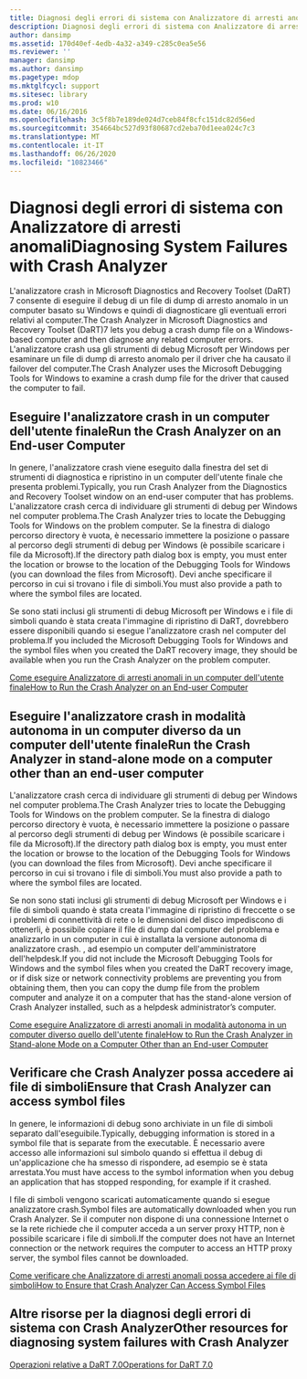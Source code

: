 ```yaml
---
title: Diagnosi degli errori di sistema con Analizzatore di arresti anomali
description: Diagnosi degli errori di sistema con Analizzatore di arresti anomali
author: dansimp
ms.assetid: 170d40ef-4edb-4a32-a349-c285c0ea5e56
ms.reviewer: ''
manager: dansimp
ms.author: dansimp
ms.pagetype: mdop
ms.mktglfcycl: support
ms.sitesec: library
ms.prod: w10
ms.date: 06/16/2016
ms.openlocfilehash: 3c5f8b7e189de024d7ceb84f8cfc151dc82d56ed
ms.sourcegitcommit: 354664bc527d93f80687cd2eba70d1eea024c7c3
ms.translationtype: MT
ms.contentlocale: it-IT
ms.lasthandoff: 06/26/2020
ms.locfileid: "10823466"
---
```

# <span data-ttu-id="0561a-103">Diagnosi degli errori di sistema con Analizzatore di arresti anomali</span><span class="sxs-lookup"><span data-stu-id="0561a-103">Diagnosing System Failures with Crash Analyzer</span></span>


<span data-ttu-id="0561a-104">L'analizzatore crash in Microsoft Diagnostics and Recovery Toolset (DaRT) 7 consente di eseguire il debug di un file di dump di arresto anomalo in un computer basato su Windows e quindi di diagnosticare gli eventuali errori relativi al computer.</span><span class="sxs-lookup"><span data-stu-id="0561a-104">The Crash Analyzer in Microsoft Diagnostics and Recovery Toolset (DaRT)7 lets you debug a crash dump file on a Windows-based computer and then diagnose any related computer errors.</span></span> <span data-ttu-id="0561a-105">L'analizzatore crash usa gli strumenti di debug Microsoft per Windows per esaminare un file di dump di arresto anomalo per il driver che ha causato il failover del computer.</span><span class="sxs-lookup"><span data-stu-id="0561a-105">The Crash Analyzer uses the Microsoft Debugging Tools for Windows to examine a crash dump file for the driver that caused the computer to fail.</span></span>

## <span data-ttu-id="0561a-106">Eseguire l'analizzatore crash in un computer dell'utente finale</span><span class="sxs-lookup"><span data-stu-id="0561a-106">Run the Crash Analyzer on an End-user Computer</span></span>


<span data-ttu-id="0561a-107">In genere, l'analizzatore crash viene eseguito dalla finestra del set di strumenti di diagnostica e ripristino in un computer dell'utente finale che presenta problemi.</span><span class="sxs-lookup"><span data-stu-id="0561a-107">Typically, you run Crash Analyzer from the Diagnostics and Recovery Toolset window on an end-user computer that has problems.</span></span> <span data-ttu-id="0561a-108">L'analizzatore crash cerca di individuare gli strumenti di debug per Windows nel computer problema.</span><span class="sxs-lookup"><span data-stu-id="0561a-108">The Crash Analyzer tries to locate the Debugging Tools for Windows on the problem computer.</span></span> <span data-ttu-id="0561a-109">Se la finestra di dialogo percorso directory è vuota, è necessario immettere la posizione o passare al percorso degli strumenti di debug per Windows (è possibile scaricare i file da Microsoft).</span><span class="sxs-lookup"><span data-stu-id="0561a-109">If the directory path dialog box is empty, you must enter the location or browse to the location of the Debugging Tools for Windows (you can download the files from Microsoft).</span></span> <span data-ttu-id="0561a-110">Devi anche specificare il percorso in cui si trovano i file di simboli.</span><span class="sxs-lookup"><span data-stu-id="0561a-110">You must also provide a path to where the symbol files are located.</span></span>

<span data-ttu-id="0561a-111">Se sono stati inclusi gli strumenti di debug Microsoft per Windows e i file di simboli quando è stata creata l'immagine di ripristino di DaRT, dovrebbero essere disponibili quando si esegue l'analizzatore crash nel computer del problema.</span><span class="sxs-lookup"><span data-stu-id="0561a-111">If you included the Microsoft Debugging Tools for Windows and the symbol files when you created the DaRT recovery image, they should be available when you run the Crash Analyzer on the problem computer.</span></span>

[<span data-ttu-id="0561a-112">Come eseguire Analizzatore di arresti anomali in un computer dell'utente finale</span><span class="sxs-lookup"><span data-stu-id="0561a-112">How to Run the Crash Analyzer on an End-user Computer</span></span>](how-to-run-the-crash-analyzer-on-an-end-user-computer-dart-7.md)

## <span data-ttu-id="0561a-113">Eseguire l'analizzatore crash in modalità autonoma in un computer diverso da un computer dell'utente finale</span><span class="sxs-lookup"><span data-stu-id="0561a-113">Run the Crash Analyzer in stand-alone mode on a computer other than an end-user computer</span></span>


<span data-ttu-id="0561a-114">L'analizzatore crash cerca di individuare gli strumenti di debug per Windows nel computer problema.</span><span class="sxs-lookup"><span data-stu-id="0561a-114">The Crash Analyzer tries to locate the Debugging Tools for Windows on the problem computer.</span></span> <span data-ttu-id="0561a-115">Se la finestra di dialogo percorso directory è vuota, è necessario immettere la posizione o passare al percorso degli strumenti di debug per Windows (è possibile scaricare i file da Microsoft).</span><span class="sxs-lookup"><span data-stu-id="0561a-115">If the directory path dialog box is empty, you must enter the location or browse to the location of the Debugging Tools for Windows (you can download the files from Microsoft).</span></span> <span data-ttu-id="0561a-116">Devi anche specificare il percorso in cui si trovano i file di simboli.</span><span class="sxs-lookup"><span data-stu-id="0561a-116">You must also provide a path to where the symbol files are located.</span></span>

<span data-ttu-id="0561a-117">Se non sono stati inclusi gli strumenti di debug Microsoft per Windows e i file di simboli quando è stata creata l'immagine di ripristino di freccette o se i problemi di connettività di rete o le dimensioni del disco impediscono di ottenerli, è possibile copiare il file di dump dal computer del problema e analizzarlo in un computer in cui è installata la versione autonoma di analizzatore crash. , ad esempio un computer dell'amministratore dell'helpdesk.</span><span class="sxs-lookup"><span data-stu-id="0561a-117">If you did not include the Microsoft Debugging Tools for Windows and the symbol files when you created the DaRT recovery image, or if disk size or network connectivity problems are preventing you from obtaining them, then you can copy the dump file from the problem computer and analyze it on a computer that has the stand-alone version of Crash Analyzer installed, such as a helpdesk administrator’s computer.</span></span>

[<span data-ttu-id="0561a-118">Come eseguire Analizzatore di arresti anomali in modalità autonoma in un computer diverso quello dell'utente finale</span><span class="sxs-lookup"><span data-stu-id="0561a-118">How to Run the Crash Analyzer in Stand-alone Mode on a Computer Other than an End-user Computer</span></span>](how-to-run-the-crash-analyzer-in-stand-alone-mode-on-a-computer-other-than-an-end-user-computer-dart-7.md)

## <span data-ttu-id="0561a-119">Verificare che Crash Analyzer possa accedere ai file di simboli</span><span class="sxs-lookup"><span data-stu-id="0561a-119">Ensure that Crash Analyzer can access symbol files</span></span>


<span data-ttu-id="0561a-120">In genere, le informazioni di debug sono archiviate in un file di simboli separato dall'eseguibile.</span><span class="sxs-lookup"><span data-stu-id="0561a-120">Typically, debugging information is stored in a symbol file that is separate from the executable.</span></span> <span data-ttu-id="0561a-121">È necessario avere accesso alle informazioni sul simbolo quando si effettua il debug di un'applicazione che ha smesso di rispondere, ad esempio se è stata arrestata.</span><span class="sxs-lookup"><span data-stu-id="0561a-121">You must have access to the symbol information when you debug an application that has stopped responding, for example if it crashed.</span></span>

<span data-ttu-id="0561a-122">I file di simboli vengono scaricati automaticamente quando si esegue analizzatore crash.</span><span class="sxs-lookup"><span data-stu-id="0561a-122">Symbol files are automatically downloaded when you run Crash Analyzer.</span></span> <span data-ttu-id="0561a-123">Se il computer non dispone di una connessione Internet o se la rete richiede che il computer acceda a un server proxy HTTP, non è possibile scaricare i file di simboli.</span><span class="sxs-lookup"><span data-stu-id="0561a-123">If the computer does not have an Internet connection or the network requires the computer to access an HTTP proxy server, the symbol files cannot be downloaded.</span></span>

[<span data-ttu-id="0561a-124">Come verificare che Analizzatore di arresti anomali possa accedere ai file di simboli</span><span class="sxs-lookup"><span data-stu-id="0561a-124">How to Ensure that Crash Analyzer Can Access Symbol Files</span></span>](how-to-ensure-that-crash-analyzer-can-access-symbol-files-dart-7.md)

## <span data-ttu-id="0561a-125">Altre risorse per la diagnosi degli errori di sistema con Crash Analyzer</span><span class="sxs-lookup"><span data-stu-id="0561a-125">Other resources for diagnosing system failures with Crash Analyzer</span></span>


[<span data-ttu-id="0561a-126">Operazioni relative a DaRT 7.0</span><span class="sxs-lookup"><span data-stu-id="0561a-126">Operations for DaRT 7.0</span></span>](operations-for-dart-70-new-ia.md)

 

 





